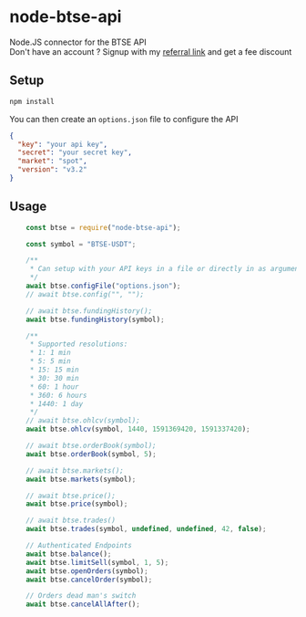 # node-btse-api
Node.JS connector for the BTSE API      
Don't have an account ? Signup with my [referral link](https://www.btse.com/en/ref?c=LPUifX) and get a fee discount
## Setup
```sh
npm install
```
You can then create an `options.json` file to configure the API
```json
{
  "key": "your api key",
  "secret": "your secret key",
  "market": "spot",
  "version": "v3.2"
}
```
## Usage
```js
    const btse = require("node-btse-api");

    const symbol = "BTSE-USDT";

    /**
     * Can setup with your API keys in a file or directly in as arguments
     */
    await btse.configFile("options.json");
    // await btse.config("", "");

    // await btse.fundingHistory();
    await btse.fundingHistory(symbol);

    /**
     * Supported resolutions:
     * 1: 1 min
     * 5: 5 min
     * 15: 15 min
     * 30: 30 min
     * 60: 1 hour
     * 360: 6 hours
     * 1440: 1 day
     */
    // await btse.ohlcv(symbol);
    await btse.ohlcv(symbol, 1440, 1591369420, 1591337420);

    // await btse.orderBook(symbol);
    await btse.orderBook(symbol, 5);

    // await btse.markets();
    await btse.markets(symbol);

    // await btse.price();
    await btse.price(symbol);

    // await btse.trades()
    await btse.trades(symbol, undefined, undefined, 42, false);

    // Authenticated Endpoints
    await btse.balance();
    await btse.limitSell(symbol, 1, 5);
    await btse.openOrders(symbol);
    await btse.cancelOrder(symbol);

    // Orders dead man's switch
    await btse.cancelAllAfter();
```